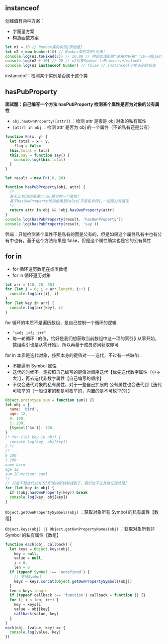 ## instanceof

创建值有两种方案：

- 字面量方案
- 构造函数方案

```js
let n1 = 10 // Number类的实例[原始值]
let n2 = new Number(10) // Number类的实例[对象]
console.log(n1.toFixed(2)) // 10.00 // 内部处理机制"装箱和拆箱"：10->Object(10)
console.log(n2 + 10) // 20 // n2对象Symbol.toPrimitive/valueOf
console.log(n1 instanceof Number) // false // instanceof不能识别原始值
```

instanceof：检测某个实例是否属于这个类

## hasPubProperty

**面试题：自己编写一个方法 hasPubProperty 检测某个属性是否为对象的公有属性**

- `obj.hasOwnProperty([attr])` ：检测 attr 是否是 obj 对象的私有属性
- `[attr] in obj` ：检测 attr 是否为 obj 的一个属性（不论私有还是公有）

```js
function Fn(x, y) {
  let total = x + y,
    flag = false
  this.total = total
  this.say = function say() {
    console.log(this.total)
  }
}

let result = new Fn(10, 20)

function hasPubProperty(obj, attr) {
  /*
  基于in检测结果是true[是它的一个属性]
  基于hasOwnProperty检测结果是false[不是私有的],一定是公有属性
  */
  return attr in obj && !obj.hasOwnProperty(attr)
}
console.log(hasPubProperty(result, 'hasOwnProperty'))
console.log(hasPubProperty(result, 'say'))
```

弊端：只能检测某个属性不是私有的而是公有的，但是如果这个属性私有中也有公有中也有，基于这个方法结果是 false，但是这个属性确实也是它的公有属性

## for in

- for 循环遍历数组在或类数组
- for in 循环遍历对象

```js
let arr = [10, 20, 30]
for (let i = 0; i < arr.length; i++) {
  console.log(arr[i], i)
}
for (let key in arr) {
  console.log(arr[key], i)
}
```

for 循环的本质不是遍历数组，是自己控制一个循环的逻辑

- `"i=0; i<3; i++"`
- 每一轮循环 i 的值，恰好是我们想获取当前数组中这一项的索引[i 从零开始，数组索引也是从零开始]，所以再基于成员访问获取即可

for in 本质是迭代对象，按照本身的键值对一一迭代，不过有一些缺陷：

- 不能遍历 Symbol 属性
- 迭代的时候不一定按照自己编写的键值对顺序迭代【优先迭代数字属性（小->大）】，再去迭代非数字属性【自己编写的顺序】
- 不仅会迭代对象的私有属性，对于一些自己扩展的 公有属性也会迭代到【迭代可枚举的（一般设定的都是可枚举的，内置的是不可枚举的）】

```js
Object.prototype.sum = function sum() {}
let obj = {
  name: 'bird',
  age: 12,
  0: 100,
  1: 200,
  [Symbol('AA')]: 300,
}
/* for (let key in obj) {
  console.log(key, obj[key])
} */
/*
0 100
1 200
name bird
age 12
sum [Function: sum]
*/
// 只是不想迭代公有的[即使内部机制找到了，我们也不让其做任何处理]
for (let key in obj) {
  if (!obj.hasOwnProperty(key)) break
  console.log(key, obj[key])
}
```

`Object.getOwnPropertySymbols(obj)` ：获取对象所有 Symbol 的私有属性【数组】

`Object.keys(obj) || Object.getOwnPropertyNames(obj)` ：获取对象所有非 Symbol 的私有属性【数组】

```js
function each(obj, callback) {
  let keys = Object.keys(obj),
    key = null,
    value = null,
    i = 0,
    len = 0
  if (typeof Symbol !== 'undefined') {
    // 支持Symbol
    keys = keys.concat(Object.getOwnPropertySymbols(obj))
  }
  len = keys.length
  if (typeof callback !== 'function') callback = function () {}
  for (; i < len; i++) {
    key = keys[i]
    value = obj[key]
    callback(value, key)
  }
}
each(obj, (value, key) => {
  console.log(value, key)
})
```

